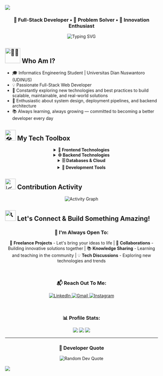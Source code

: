 <!--
**AriqF1/AriqF1** is a ✨ _special_ ✨ repository because its `README.md` (this file) appears on your GitHub profile.
-->

<img src="https://capsule-render.vercel.app/api?type=waving&color=gradient&customColorList=0,2,2,5,30&height=300&section=header&text=Ariq%20Farhan%20Althaf&fontSize=50&fontAlignY=35&animation=twinkling&fontColor=ffffff" />

<div align="center">
  <h3>💫 Full-Stack Developer • 🎯 Problem Solver • 🚀 Innovation Enthusiast</h3>
  
  <p>
    <img src="https://readme-typing-svg.demolab.com?font=Consolas&size=20&duration=3000&pause=1000&color=58A6FF&center=true&vCenter=true&multiline=true&width=600&height=80&lines=Welcome+to+my+digital+playground!;Where+ideas+transform+into+code;And+code+transforms+into+solutions" alt="Typing SVG" />
  </p>
</div>

## <img src="https://raw.githubusercontent.com/Tarikul-Islam-Anik/Animated-Fluent-Emojis/master/Emojis/People%20with%20professions/Man%20Technologist%20Light%20Skin%20Tone.png" alt="👨‍💻" width="50" height="50" /> Who Am I?
- 🎓 Informatics Engineering Student | Universitas Dian Nuswantoro (UDINUS)
- 💡 Passionate Full-Stack Web Developer
- 🌱 Constantly exploring new technologies and best practices to build scalable, maintainable, and real-world solutions
- 🚀 Enthusiastic about system design, deployment pipelines, and backend architecture
- 📚 Always learning, always growing — committed to becoming a better developer every day



## <img src="https://raw.githubusercontent.com/Tarikul-Islam-Anik/Animated-Fluent-Emojis/master/Emojis/Objects/Hammer%20and%20Wrench.png" alt="🛠️" width="35" height="35" /> My Tech Toolbox

<div align="center">

<details>
<summary><b>🎨 Frontend Technologies</b></summary>
<br>
<p align="center">
  <img src="https://skillicons.dev/icons?i=html,css,js,ts,react,nextjs,tailwind,bootstrap,jquery&theme=dark" />
</p>
</details>

<details>
<summary><b>⚙️ Backend Technologies</b></summary>
<br>
<p align="center">
  <img src="https://skillicons.dev/icons?i=php,laravel,python,flask,fastapi,nodejs,express&theme=dark" />
</p>
</details>

<details>
<summary><b>🗄️ Databases & Cloud</b></summary>
<br>
<p align="center">
  <img src="https://skillicons.dev/icons?i=mysql,postgresql,gcp&theme=dark" />
</p>
</details>

<details>
<summary><b>🔧 Development Tools</b></summary>
<br>
<p align="center">
  <img src="https://skillicons.dev/icons?i=git,github,vscode,figma,cpp&theme=dark" />
</p>
</details>

</div>

## <img src="https://raw.githubusercontent.com/Tarikul-Islam-Anik/Animated-Fluent-Emojis/master/Emojis/Objects/Chart%20Increasing.png" alt="📈" width="35" height="35" /> Contribution Activity

<div align="center">
  <img alt="Activity Graph" src="https://github-readme-activity-graph.vercel.app/graph?username=AriqF1&hide_title=true&bg_color=0D1117&color=58A6FF&line=58A6FF&point=FFFFFF&area_color=58A6FF&title_color=FFFFFF&area=true" />
</div>

## <img src="https://raw.githubusercontent.com/Tarikul-Islam-Anik/Animated-Fluent-Emojis/master/Emojis/Objects/Telephone.png" alt="📞" width="35" height="35" /> Let's Connect & Build Something Amazing!

<div align="center">

### 🤝 I'm Always Open To:
💼 **Freelance Projects** - Let's bring your ideas to life |
🌟 **Collaborations** - Building innovative solutions together | 
📚 **Knowledge Sharing** - Learning and teaching in the community |
💡 **Tech Discussions** - Exploring new technologies and trends 

<br>

### 📬 Reach Out To Me:

<p align="center">
<a href="https://linkedin.com/in/ariqfarhan-dev" target="_blank">
<img src="https://img.shields.io/badge/LinkedIn-0077B5?style=for-the-badge&logo=linkedin&logoColor=white" alt="LinkedIn"/>
</a>
<a href="mailto:farhanariq.dev@gmail.com" target="_blank">
<img src="https://img.shields.io/badge/Gmail-D14836?style=for-the-badge&logo=gmail&logoColor=white" alt="Gmail"/>
</a>
<a href="https://instagram.com/farhanariq_" target="_blank">
<img src="https://img.shields.io/badge/Instagram-E4405F?style=for-the-badge&logo=instagram&logoColor=white" alt="Instagram"/>
</a>
</p>

<br>

### 📊 Profile Stats:
![](https://komarev.com/ghpvc/?username=AriqF1&color=58A6FF&style=for-the-badge&label=PROFILE+VIEWS)
![](https://img.shields.io/github/followers/AriqF1?color=58A6FF&style=for-the-badge&label=FOLLOWERS)
![](https://img.shields.io/github/stars/AriqF1?color=58A6FF&style=for-the-badge&label=STARS)

</div>

---

<div align="center">
  <h3>💭 Developer Quote</h3>
  <img src="https://quotes-github-readme.vercel.app/api?type=horizontal&theme=dark" alt="Random Dev Quote"/>
</div>

<br>
<img src="https://capsule-render.vercel.app/api?type=waving&color=gradient&customColorList=0,2,2,5,30&height=120&section=footer&animation=fadeIn" />
